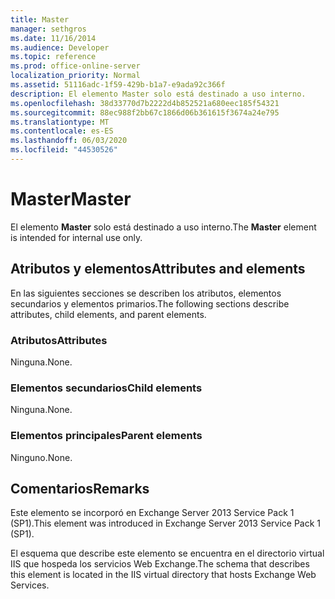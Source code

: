```yaml
---
title: Master
manager: sethgros
ms.date: 11/16/2014
ms.audience: Developer
ms.topic: reference
ms.prod: office-online-server
localization_priority: Normal
ms.assetid: 51116adc-1f59-429b-b1a7-e9ada92c366f
description: El elemento Master solo está destinado a uso interno.
ms.openlocfilehash: 38d33770d7b2222d4b852521a680eec185f54321
ms.sourcegitcommit: 88ec988f2bb67c1866d06b361615f3674a24e795
ms.translationtype: MT
ms.contentlocale: es-ES
ms.lasthandoff: 06/03/2020
ms.locfileid: "44530526"
---
```

# <a name="master"></a><span data-ttu-id="f3bb8-103">Master</span><span class="sxs-lookup"><span data-stu-id="f3bb8-103">Master</span></span>

<span data-ttu-id="f3bb8-104">El elemento **Master** solo está destinado a uso interno.</span><span class="sxs-lookup"><span data-stu-id="f3bb8-104">The **Master** element is intended for internal use only.</span></span> 

## <a name="attributes-and-elements"></a><span data-ttu-id="f3bb8-105">Atributos y elementos</span><span class="sxs-lookup"><span data-stu-id="f3bb8-105">Attributes and elements</span></span>

<span data-ttu-id="f3bb8-106">En las siguientes secciones se describen los atributos, elementos secundarios y elementos primarios.</span><span class="sxs-lookup"><span data-stu-id="f3bb8-106">The following sections describe attributes, child elements, and parent elements.</span></span>
  
### <a name="attributes"></a><span data-ttu-id="f3bb8-107">Atributos</span><span class="sxs-lookup"><span data-stu-id="f3bb8-107">Attributes</span></span>

<span data-ttu-id="f3bb8-108">Ninguna.</span><span class="sxs-lookup"><span data-stu-id="f3bb8-108">None.</span></span>
  
### <a name="child-elements"></a><span data-ttu-id="f3bb8-109">Elementos secundarios</span><span class="sxs-lookup"><span data-stu-id="f3bb8-109">Child elements</span></span>

<span data-ttu-id="f3bb8-110">Ninguna.</span><span class="sxs-lookup"><span data-stu-id="f3bb8-110">None.</span></span>
  
### <a name="parent-elements"></a><span data-ttu-id="f3bb8-111">Elementos principales</span><span class="sxs-lookup"><span data-stu-id="f3bb8-111">Parent elements</span></span>

<span data-ttu-id="f3bb8-112">Ninguno.</span><span class="sxs-lookup"><span data-stu-id="f3bb8-112">None.</span></span>
  
## <a name="remarks"></a><span data-ttu-id="f3bb8-113">Comentarios</span><span class="sxs-lookup"><span data-stu-id="f3bb8-113">Remarks</span></span>

<span data-ttu-id="f3bb8-114">Este elemento se incorporó en Exchange Server 2013 Service Pack 1 (SP1).</span><span class="sxs-lookup"><span data-stu-id="f3bb8-114">This element was introduced in Exchange Server 2013 Service Pack 1 (SP1).</span></span>
  
<span data-ttu-id="f3bb8-115">El esquema que describe este elemento se encuentra en el directorio virtual IIS que hospeda los servicios Web Exchange.</span><span class="sxs-lookup"><span data-stu-id="f3bb8-115">The schema that describes this element is located in the IIS virtual directory that hosts Exchange Web Services.</span></span>
  

